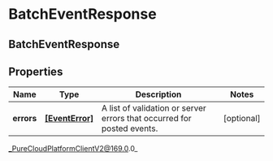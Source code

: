 # BatchEventResponse

## BatchEventResponse

## Properties

|Name | Type | Description | Notes|
|------------ | ------------- | ------------- | -------------|
| **errors** | [**[EventError]**]([EventError]) | A list of validation or server errors that occurred for posted events. | [optional] |



_PureCloudPlatformClientV2@169.0.0_
